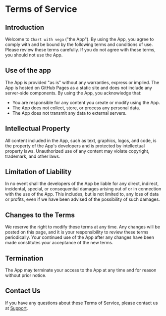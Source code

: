 # Terms of Service

## Introduction

Welcome to `Chart with vega` ("the App"). By using the App, you agree to comply with and be bound by the following terms and conditions of use. Please review these terms carefully. If you do not agree with these terms, you should not use the App.

## Use of the app

The App is provided "as is" without any warranties, express or implied. The App is hosted on GitHub Pages as a static site and does not include any server-side components. By using the App, you acknowledge that:

- You are responsible for any content you create or modify using the App.
- The App does not collect, store, or process any personal data.
- The App does not transmit any data to external servers.

## Intellectual Property

All content included in the App, such as text, graphics, logos, and code, is the property of the App's developers and is protected by intellectual property laws. Unauthorized use of any content may violate copyright, trademark, and other laws.

## Limitation of Liability

In no event shall the developers of the App be liable for any direct, indirect, incidental, special, or consequential damages arising out of or in connection with the use of the App. This includes, but is not limited to, any loss of data or profits, even if we have been advised of the possibility of such damages.

## Changes to the Terms

We reserve the right to modify these terms at any time. Any changes will be posted on this page, and it is your responsibility to review these terms periodically. Your continued use of the App after any changes have been made constitutes your acceptance of the new terms.

## Termination

The App may terminate your access to the App at any time and for reason without prior notice.

## Contact Us

If you have any questions about these Terms of Service, please contact us at [Support](https://github.com/ihgs/chart_with_vega_docs/issues).
